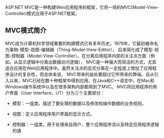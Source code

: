 ASP.NET MVC是一种构建Wen应用程序的框架，它将一班的MVC(Model-View-Controller)模式应用于ASP.NET框架。 

## MVC模式简介 

  MVC成为计算机科学领域重要的构建模式已有多年历史。1979年，它最初被命名为事物-模型-视图-编辑器（Thing-Model-View-Editor），
后来简化成了模型-视图-控制器（Model-View-Controller）。在分离应用程序内部的关注点方面（例如，从显示逻辑中分离出数据访问逻辑），
MVC是一种强大而简洁的方式，尤其适合应用在Web应用程序中。虽然关注点的显式分离在一定程度上增加了应用程序设计的复杂性，但总体来说，
MVC带来的益处要超过它所带来的弊端。自从引入以来，MVC已经在数十种框架中得到应用，在Java和C++语言中，在Mac和Windows操作系统中以及在很多架构内部都用到了MVC。
MVC将应用程序的用户界面（User Interface，UT）分为三个主要部分：  

* 模型：一组类，描述了要处理的数据以及修改和操作数据的业务规则。

* 视图：定义应用程序用户界面的显示方式。

* 控制器：一组类，用于处理来自用户、整个应用程序流以及特定应用程序逻辑的通
